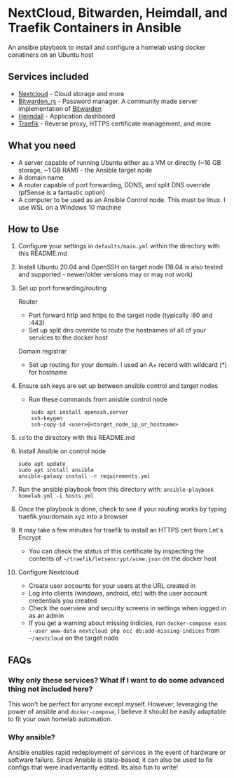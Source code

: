 # NextCloud, Bitwarden, Heimdall, and Traefik Containers in Ansible

An ansible playbook to install and configure a homelab using docker conatiners on an Ubuntu host

## Services included
* [Nextcloud](https://nextcloud.com) - Cloud storage and more
* [Bitwarden_rs](https://github.com/dani-garcia/bitwarden_rs) - Password manager. A community made server implementation of [Bitwarden](https://bitwarden.com)
* [Heimdall](https://github.com/linuxserver/Heimdall) - Application dashboard
* [Traefik](https://traefik.io) - Reverse proxy, HTTPS certificate management, and more 

## What you need
* A server capable of running Ubuntu either as a VM or directly (~16 GB storage, ~1 GB RAM) - the Ansible target node
* A domain name 
* A router capable of port forwarding, DDNS, and split DNS override (pfSense is a fantastic option)
* A computer to be used as an Ansible Control node. This must be linux. I use WSL on a Windows 10 machine

## How to Use

1. Configure your settings in `defaults/main.yml` within the directory with this README.md
2. Install Ubuntu 20.04 and OpenSSH on target node (18.04 is also tested and supported - newer/older versions may or may not work)
3. Set up port forwarding/routing

   Router
        
    - Port forward http and https to the target node (typically :80 and :443)
    - Set up split dns override to route the hostnames of all of your services to the docker host

   Domain registrar

    - Set up routing for your domain. I used an A+ record with wildcard (*) for hostname

4. Ensure ssh keys are set up between ansible control and target nodes

    * Run these commands from anisble control node
    ``` 
        sudo apt install openssh.server
        ssh-keygen
        ssh-copy-id <user>@<target_node_ip_or_hostname>
    ```
5. `cd` to the directory with this README.md
4. Install Ansible on control node
    ```
    sudo apt update
    sudo apt install ansible
    ansible-galaxy install -r requirements.yml
    ```
7. Run the ansible playbook from this directory with:
        ```
        ansible-playbook homelab.yml -i hosts.yml
        ```
8. Once the playbook is done, check to see if your routing works by typing traefik.yourdomain.xyz into a browser
9. It may take a few minutes for traefik to install an HTTPS cert from Let's Encrypt

    * You can check the status of this certificate by inspecting the contents of `~/traefik/letsencrypt/acme.json` on the docker host
10. Configure Nextcloud
    * Create user accounts for your users at the URL created in 
    * Log into clients (windows, android, etc) with the user account credentials you created
    * Check the overview and security screens in settings when logged in as an admin
    * If you get a warning about missing indicies, run `docker-compose exec --user www-data nextcloud php occ db:add-missing-indices` from `~/nextcloud` on the target node

## FAQs
### Why only these services? What If I want to do some advanced thing not included here?
This won't be perfect for anyone except myself. However, leveraging the power of ansible and `docker-compose`,
I believe it should be easily adaptable to fit your own homelab automation.

### Why ansible? 
Ansible enables rapid redeployment of services in the event of hardware or software failure. 
Since Ansible is state-based, it can also be used to fix configs that were inadvertantly edited. Its also fun to write!
